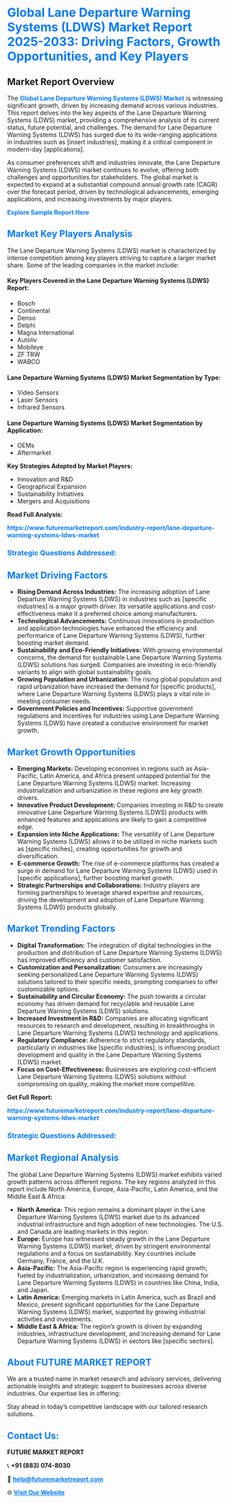 <h1 style="color: #007BFF;">Global Lane Departure Warning Systems (LDWS) Market Report 2025-2033: Driving Factors, Growth Opportunities, and Key Players</h1>

<section id="overview">
<h2>Market Report Overview</h2>
<p>The <a href="https://www.futuremarketreport.com/industry-report/lane-departure-warning-systems-ldws-market" style="color: #007BFF; text-decoration: none;"><strong>Global Lane Departure Warning Systems (LDWS) Market</strong></a> is witnessing significant growth, driven by increasing demand across various industries. This report delves into the key aspects of the Lane Departure Warning Systems (LDWS) market, providing a comprehensive analysis of its current status, future potential, and challenges. The demand for Lane Departure Warning Systems (LDWS) has surged due to its wide-ranging applications in industries such as [insert industries], making it a critical component in modern-day [applications].</p>
<p>As consumer preferences shift and industries innovate, the Lane Departure Warning Systems (LDWS) market continues to evolve, offering both challenges and opportunities for stakeholders. The global market is expected to expand at a substantial compound annual growth rate (CAGR) over the forecast period, driven by technological advancements, emerging applications, and increasing investments by major players.</p>
</section>

<section id="overview">
<p><a href="https://www.futuremarketreport.com/request-sample/reportId=115220" style="color: #007BFF; text-decoration: none;"><strong>Explore Sample Report Here</strong></a></p>
</section>

<section id="key-players">
<h2 style="color: #007BFF;">Market Key Players Analysis</h2>
<p>The Lane Departure Warning Systems (LDWS) market is characterized by intense competition among key players striving to capture a larger market share. Some of the leading companies in the market include:</p>
<h4>Key Players Covered in the Lane Departure Warning Systems (LDWS) Report:</h4>
<ul><li>Bosch</li><li>Continental</li><li>Denso</li><li>Delphi</li><li>Magna International</li><li>Autoliv</li><li>Mobileye</li><li>ZF TRW</li><li>WABCO</li></ul>
<h4>Lane Departure Warning Systems (LDWS) Market Segmentation by Type:</h4>
<ul><li>Video Sensors</li><li>Laser Sensors</li><li>Infrared Sensors</li></ul>

<h4>Lane Departure Warning Systems (LDWS) Market Segmentation by Application:</h4>
<ul><li>OEMs</li><li>Aftermarket</li></ul>
<p><strong>Key Strategies Adopted by Market Players:</strong></p>
<ul>
<li>Innovation and R&D</li>
<li>Geographical Expansion</li>
<li>Sustainability Initiatives</li>
<li>Mergers and Acquisitions</li>
</ul>
</section>

<section>
<p><strong>Read Full Analysis: </strong></p><a href="https://www.futuremarketreport.com/industry-report/lane-departure-warning-systems-ldws-market" style="color: #007BFF; text-decoration: none;"><strong>https://www.futuremarketreport.com/industry-report/lane-departure-warning-systems-ldws-market</strong></a>
<h3 style="color: #007BFF;">Strategic Questions Addressed:</h3>
</section>

<section id="driving-factors">
<h2 style="color: #007BFF;">Market Driving Factors</h2>
<ul>
<li><strong>Rising Demand Across Industries:</strong> The increasing adoption of Lane Departure Warning Systems (LDWS) in industries such as [specific industries] is a major growth driver. Its versatile applications and cost-effectiveness make it a preferred choice among manufacturers.</li>
<li><strong>Technological Advancements:</strong> Continuous innovations in production and application technologies have enhanced the efficiency and performance of Lane Departure Warning Systems (LDWS), further boosting market demand.</li>
<li><strong>Sustainability and Eco-Friendly Initiatives:</strong> With growing environmental concerns, the demand for sustainable Lane Departure Warning Systems (LDWS) solutions has surged. Companies are investing in eco-friendly variants to align with global sustainability goals.</li>
<li><strong>Growing Population and Urbanization:</strong> The rising global population and rapid urbanization have increased the demand for [specific products], where Lane Departure Warning Systems (LDWS) plays a vital role in meeting consumer needs.</li>
<li><strong>Government Policies and Incentives:</strong> Supportive government regulations and incentives for industries using Lane Departure Warning Systems (LDWS) have created a conducive environment for market growth.</li>
</ul>
</section>

<section id="growth-opportunities">
<h2 style="color: #007BFF;">Market Growth Opportunities</h2>
<ul>
<li><strong>Emerging Markets:</strong> Developing economies in regions such as Asia-Pacific, Latin America, and Africa present untapped potential for the Lane Departure Warning Systems (LDWS) market. Increasing industrialization and urbanization in these regions are key growth drivers.</li>
<li><strong>Innovative Product Development:</strong> Companies investing in R&D to create innovative Lane Departure Warning Systems (LDWS) products with enhanced features and applications are likely to gain a competitive edge.</li>
<li><strong>Expansion into Niche Applications:</strong> The versatility of Lane Departure Warning Systems (LDWS) allows it to be utilized in niche markets such as [specific niches], creating opportunities for growth and diversification.</li>
<li><strong>E-commerce Growth:</strong> The rise of e-commerce platforms has created a surge in demand for Lane Departure Warning Systems (LDWS) used in [specific applications], further boosting market growth.</li>
<li><strong>Strategic Partnerships and Collaborations:</strong> Industry players are forming partnerships to leverage shared expertise and resources, driving the development and adoption of Lane Departure Warning Systems (LDWS) products globally.</li>
</ul>
</section>

<section id="trending-factors">
<h2 style="color: #007BFF;">Market Trending Factors</h2>
<ul>
<li><strong>Digital Transformation:</strong> The integration of digital technologies in the production and distribution of Lane Departure Warning Systems (LDWS) has improved efficiency and customer satisfaction.</li>
<li><strong>Customization and Personalization:</strong> Consumers are increasingly seeking personalized Lane Departure Warning Systems (LDWS) solutions tailored to their specific needs, prompting companies to offer customizable options.</li>
<li><strong>Sustainability and Circular Economy:</strong> The push towards a circular economy has driven demand for recyclable and reusable Lane Departure Warning Systems (LDWS) solutions.</li>
<li><strong>Increased Investment in R&D:</strong> Companies are allocating significant resources to research and development, resulting in breakthroughs in Lane Departure Warning Systems (LDWS) technology and applications.</li>
<li><strong>Regulatory Compliance:</strong> Adherence to strict regulatory standards, particularly in industries like [specific industries], is influencing product development and quality in the Lane Departure Warning Systems (LDWS) market.</li>
<li><strong>Focus on Cost-Effectiveness:</strong> Businesses are exploring cost-efficient Lane Departure Warning Systems (LDWS) solutions without compromising on quality, making the market more competitive.</li>
</ul>
</section>

<section>
<p><strong>Get Full Report: </strong></p><a href="https://www.futuremarketreport.com/industry-report/lane-departure-warning-systems-ldws-market" style="color: #007BFF; text-decoration: none;"><strong>https://www.futuremarketreport.com/industry-report/lane-departure-warning-systems-ldws-market</strong></a>
<h3 style="color: #007BFF;">Strategic Questions Addressed:</h3>
</section>


<section id="regional-analysis">
<h2 style="color: #007BFF;">Market Regional Analysis</h2>
<p>The global Lane Departure Warning Systems (LDWS) market exhibits varied growth patterns across different regions. The key regions analyzed in this report include North America, Europe, Asia-Pacific, Latin America, and the Middle East & Africa:</p>
<ul>
<li><strong>North America:</strong> This region remains a dominant player in the Lane Departure Warning Systems (LDWS) market due to its advanced industrial infrastructure and high adoption of new technologies. The U.S. and Canada are leading markets in this region.</li>
<li><strong>Europe:</strong> Europe has witnessed steady growth in the Lane Departure Warning Systems (LDWS) market, driven by stringent environmental regulations and a focus on sustainability. Key countries include Germany, France, and the U.K.</li>
<li><strong>Asia-Pacific:</strong> The Asia-Pacific region is experiencing rapid growth, fueled by industrialization, urbanization, and increasing demand for Lane Departure Warning Systems (LDWS) in countries like China, India, and Japan.</li>
<li><strong>Latin America:</strong> Emerging markets in Latin America, such as Brazil and Mexico, present significant opportunities for the Lane Departure Warning Systems (LDWS) market, supported by growing industrial activities and investments.</li>
<li><strong>Middle East & Africa:</strong> The region’s growth is driven by expanding industries, infrastructure development, and increasing demand for Lane Departure Warning Systems (LDWS) in sectors like [specific sectors].</li>
</ul>
</section>

<footer>
<h2 style="color: #007BFF;">About FUTURE MARKET REPORT</h2>
<p>We are a trusted name in market research and advisory services, delivering actionable insights and strategic support to businesses across diverse industries. Our expertise lies in offering:</p>

<p>Stay ahead in today’s competitive landscape with our tailored research solutions.</p>

<h2 style="color: #007BFF;">Contact Us:</h2>
<p><strong>FUTURE MARKET REPORT</strong></p>
<p>📞 <strong>+91 (883) 074-8030</strong></p>
<p>📧 <strong><a href="mailto:help@futuremarketreport.com" style="color: #007BFF;">help@futuremarketreport.com</a></strong></p>
<p>🌐 <strong><a href="https://www.futuremarketreport.com/" style="color: #007BFF;">Visit Our Website</a></strong></p>
</footer>